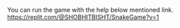 You can run the game with the help below mentioned link.
https://replit.com/@SHOBHITBISHT/SnakeGame?v=1
